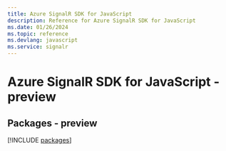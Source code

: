 ```yaml
---
title: Azure SignalR SDK for JavaScript
description: Reference for Azure SignalR SDK for JavaScript
ms.date: 01/26/2024
ms.topic: reference
ms.devlang: javascript
ms.service: signalr
---
```

# Azure SignalR SDK for JavaScript - preview
## Packages - preview
[!INCLUDE [packages](signalr-index.md)]